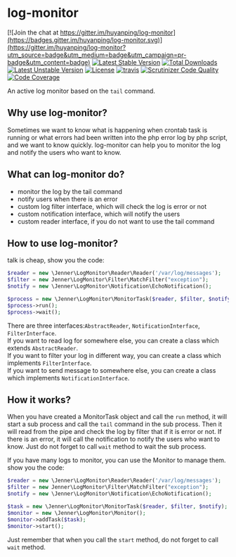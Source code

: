 log-monitor
===========
[![Join the chat at https://gitter.im/huyanping/log-monitor](https://badges.gitter.im/huyanping/log-monitor.svg)](https://gitter.im/huyanping/log-monitor?utm_source=badge&utm_medium=badge&utm_campaign=pr-badge&utm_content=badge)
[![Latest Stable Version](https://poser.pugx.org/jenner/simple_fork/v/stable)](https://packagist.org/packages/jenner/simple_fork) 
[![Total Downloads](https://poser.pugx.org/jenner/simple_fork/downloads)](https://packagist.org/packages/jenner/simple_fork) 
[![Latest Unstable Version](https://poser.pugx.org/jenner/simple_fork/v/unstable)](https://packagist.org/packages/jenner/simple_fork) 
[![License](https://poser.pugx.org/jenner/simple_fork/license)](https://packagist.org/packages/jenner/simple_fork) 
[![travis](https://travis-ci.org/huyanping/log-monitor.svg)](https://travis-ci.org/huyanping/log-monitor)
[![Scrutinizer Code Quality](https://scrutinizer-ci.com/g/huyanping/log-monitor/badges/quality-score.png?b=master)](https://scrutinizer-ci.com/g/huyanping/log-monitor/?branch=master)
[![Code Coverage](https://scrutinizer-ci.com/g/huyanping/log-monitor/badges/coverage.png?b=master)](https://scrutinizer-ci.com/g/huyanping/log-monitor/?branch=master)

An active log monitor based on the `tail` command.

Why use log-monitor?
-----------------
Sometimes we want to know what is happening when crontab task is running or
what errors had been written into the php error log by php script, and we want
to know quickly.
log-monitor can help you to monitor the log and notify the users who want to know.

What can log-monitor do?
--------------------
+ monitor the log by the tail command
+ notify users when there is an error
+ custom log filter interface, which will check the log is error or not
+ custom notification interface, which will notify the users
+ custom reader interface, if you do not want to use the tail command

How to use log-monitor?
-----------------------
talk is cheap, show you the code:
```php
$reader = new \Jenner\LogMonitor\Reader\Reader('/var/log/messages');
$filter = new Jenner\LogMonitor\Filter\MatchFilter("exception");
$notify = new \Jenner\LogMonitor\Notification\EchoNotification();

$process = new \Jenner\LogMonitor\MonitorTask($reader, $filter, $notify);
$process->run();
$process->wait();
```
There are three interfaces:`AbstractReader`, `NotificationInterface`, `FilterInterface`.  
If you want to read log for somewhere else, you can create a class which extends `AbstractReader`.  
If you want to filter your log in different way, you can create a class which implements `FilterInterface`.  
If you want to send message to somewhere else, you can create a class which implements `NotificationInterface`.  

How it works?
----------------------
When you have created a MonitorTask object and call the `run` method, 
it will start a sub process and call the `tail` command in the sub process. Then it will 
read from the pipe and check the log by filter that if it is error or not. If there is an
error, it will call the notification to notify the users who want to know.
Just do not forget to call `wait` method to wait the sub process.

If you have many logs to monitor, you can use the Monitor to manage them.
show you the code:
```php
$reader = new \Jenner\LogMonitor\Reader\Reader('/var/log/messages');
$filter = new Jenner\LogMonitor\Filter\MatchFilter("exception");
$notify = new \Jenner\LogMonitor\Notification\EchoNotification();

$task = new \Jenner\LogMonitor\MonitorTask($reader, $filter, $notify);
$monitor = new \Jenner\LogMonitor\Monitor();
$monitor->addTask($task);
$monitor->start();
```

Just remember that when you call the `start` method, do not forget to call `wait` method.